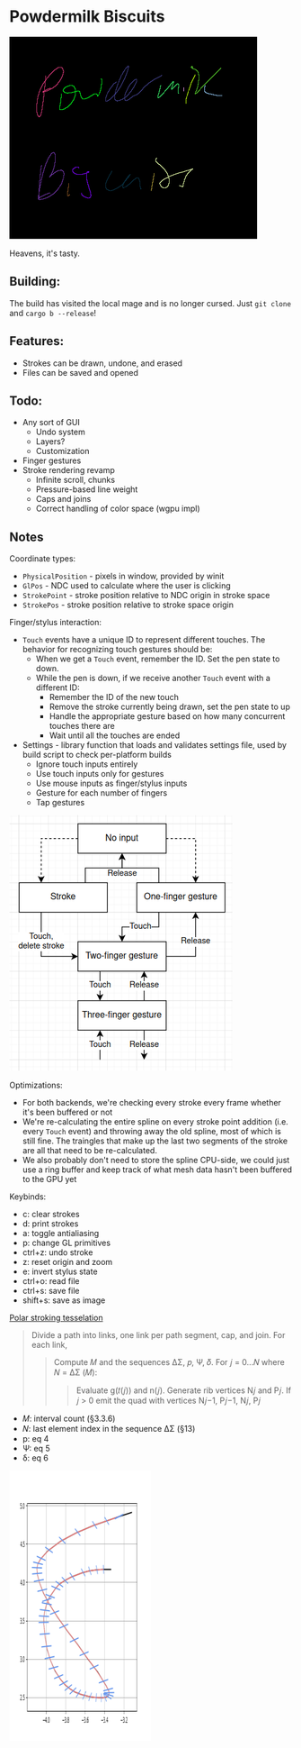 # Powdermilk Biscuits

![Screenshot of the text "Powdermilk Biscuits" handwritten on a tablet using this program. Each stroke is a different color, and the strokes are rendered using a cubic Bezier interpolator.](pmb.png)

Heavens, it's tasty.

## Building:

The build has visited the local mage and is no longer cursed. Just `git clone` and `cargo b --release`!

## Features:

- Strokes can be drawn, undone, and erased
- Files can be saved and opened

## Todo:

- Any sort of GUI
  - Undo system
  - Layers?
  - Customization
- Finger gestures
- Stroke rendering revamp
  - Infinite scroll, chunks
  - Pressure-based line weight
  - Caps and joins
  - Correct handling of color space (wgpu impl)

## Notes

Coordinate types:
- `PhysicalPosition` - pixels in window, provided by winit
- `GlPos` - NDC used to calculate where the user is clicking
- `StrokePoint` - stroke position relative to NDC origin in stroke space
- `StrokePos` - stroke position relative to stroke space origin

Finger/stylus interaction:
- `Touch` events have a unique ID to represent different touches. The behavior for recognizing touch gestures should be:
  - When we get a `Touch` event, remember the ID. Set the pen state to down.
  - While the pen is down, if we receive another `Touch` event with a different ID:
    - Remember the ID of the new touch
    - Remove the stroke currently being drawn, set the pen state to up
    - Handle the appropriate gesture based on how many concurrent touches there are
    - Wait until all the touches are ended
- Settings - library function that loads and validates settings file, used by build script to check per-platform builds
  - Ignore touch inputs entirely
  - Use touch inputs only for gestures
  - Use mouse inputs as finger/stylus inputs
  - Gesture for each number of fingers
  - Tap gestures

![Gesture state diagram](gesture-state.png)

Optimizations:
- For both backends, we're checking every stroke every frame whether it's been buffered or not
- We're re-calculating the entire spline on every stroke point addition (i.e. every `Touch` event) and throwing away the old spline, most of which is still fine. The traingles that make up the last two segments of the stroke are all that need to be re-calculated.
- We also probably don't need to store the spline CPU-side, we could just use a ring buffer and keep track of what mesh data hasn't been buffered to the GPU yet

Keybinds:
- c: clear strokes
- d: print strokes
- a: toggle antialiasing
- p: change GL primitives
- ctrl+z: undo stroke
- z: reset origin and zoom
- e: invert stylus state
- ctrl+o: read file
- ctrl+s: save file
- shift+s: save as image

[Polar stroking tesselation](https://dl.acm.org/doi/pdf/10.1145/3386569.3392458)

> Divide a path into links, one link per path segment, cap, and join.
> For each link,
>> Compute 𝑀 and the sequences ΔΣ, 𝑝, Ψ, 𝛿.
>> For 𝑗 = 0...𝑁 where 𝑁 = ΔΣ (𝑀):
>>> Evaluate g(𝑡(𝑗)) and n(𝑗).
>>> Generate rib vertices N𝑗 and P𝑗.
>>> If 𝑗 > 0 emit the quad with vertices N𝑗−1, P𝑗−1, N𝑗, P𝑗

- 𝑀: interval count (§3.3.6)
- 𝑁: last element index in the sequence ΔΣ (§13)
- p: eq 4
- Ψ: eq 5
- δ: eq 6

![Plot of a Catmull-Rom spline with ribs](rib-plot.png)
